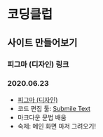 # 코딩클럽
## 사이트 만들어보기

### 피그마 (디자인) 링크
### 2020.06.23
- [피그마 (디자인)](https://www.figma.com/file/QME3bSd51PF9YoKeDefSEO/Untitled?type=design&node-id=0%3A1&t=PsQvD5dtH0YiG9Vr-1)
- 코드 편집 툴: [Submile Text](https://www.sublimetext.com/)
- 마크다운 문법 배움
- 숙제: 메인 화면 마저 그려오기!

